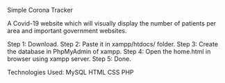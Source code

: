 Simple Corona Tracker

A Covid-19 website which will visually display the number of patients per area and important government websites.

Step 1: Download.
Step 2: Paste it in xampp/htdocs/ folder.
Step 3: Create the database in PhpMyAdmin of xampp.
Step 4: Open the home.html in browser using xampp server.
Step 5: Done.


Technologies Used: 
MySQL
HTML
CSS
PHP

